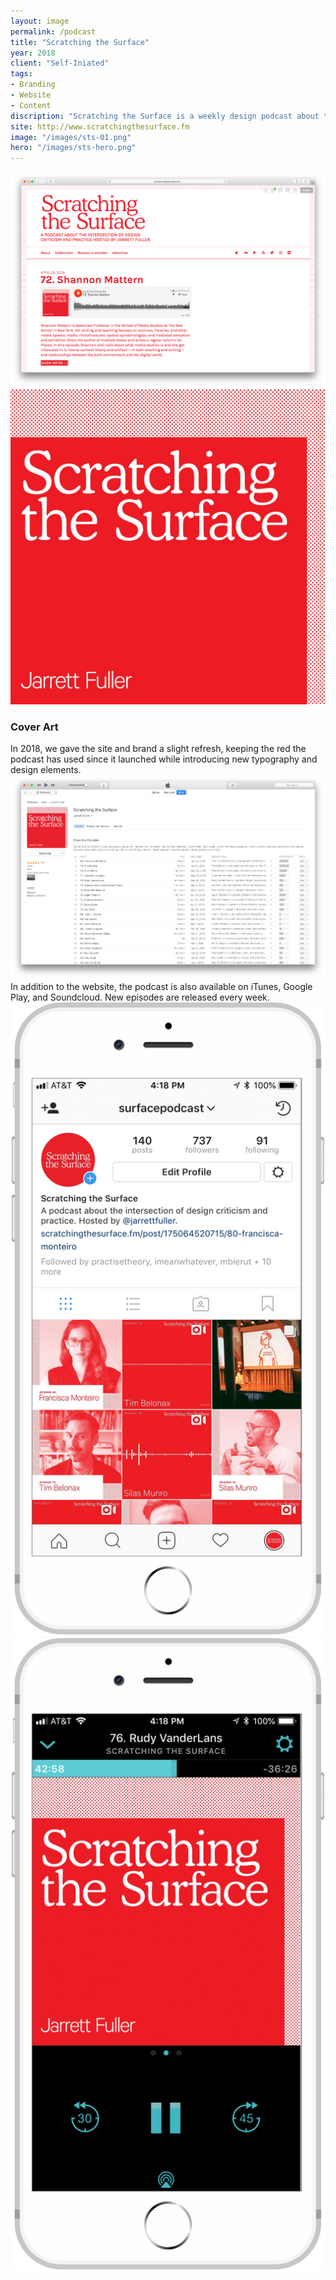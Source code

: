```yaml
---
layout: image
permalink: /podcast
title: "Scratching the Surface"
year: 2018
client: "Self-Iniated"
tags:
- Branding
- Website
- Content
discription: "Scratching the Surface is a weekly design podcast about the intersection of criticism and practice hosted by Jarrett Fuller. Each week, Jarrett interviews designers, writers, critics, educators and those that operate between these fields about how writing, criticism, and theory informs individual practice and the graphic design profession at large. Previous guests have included Michael Rock, Michael Bierut, Alexandra Lange, Jessica Helfand, Steven Heller, Rudy VanderLans, Keller Easterling, and others. twenty-six design produces the show and has designed all the the branding collateral."
site: http://www.scratchingthesurface.fm
image: "/images/sts-01.png"
hero: "/images/sts-hero.png"
---
```


<img src="/images/sts-02.png">

<div class="left"></div>
<div class="right"><img src="images/sts-cover.jpg"><h3>Cover Art</h3>In 2018, we gave the site and brand a slight refresh, keeping the red the podcast has used since it launched while introducing new typography and design elements.</div>


<section class="clear"></section>

<img src="/images/sts-03.png">

<div class="caption">
In addition to the website, the podcast is also available on iTunes, Google Play, and Soundcloud. New episodes are released every week.

</div>

<div class="left"><img src="/images/sts-mobile-1.png"></div>
<div class="right"><img src="/images/sts-mobile-2.png"></div>
<section class="clear"></section>
